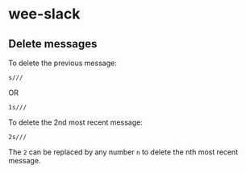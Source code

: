 # wee-slack

## Delete messages

To delete the previous message:
```
s///
```

OR
```
1s///
```

To delete the 2nd most recent message:
```
2s///
```

The `2` can be replaced by any number `n` to delete the nth most recent
message.
